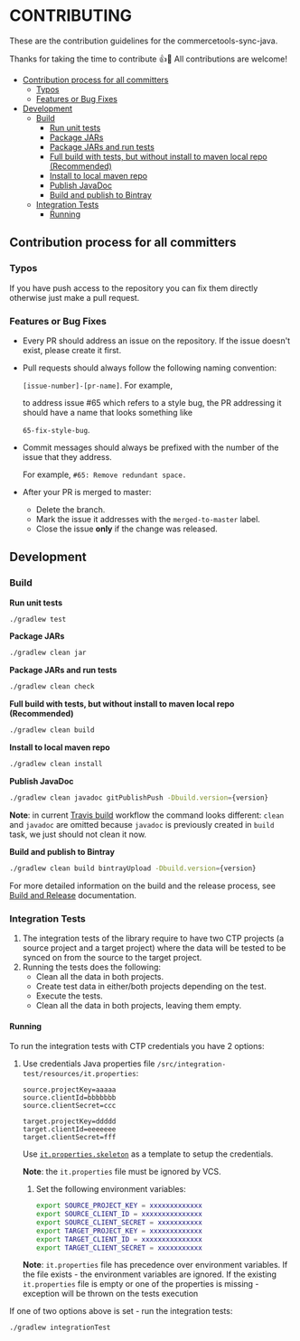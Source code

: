 # CONTRIBUTING

These are the contribution guidelines for the commercetools-sync-java.

Thanks for taking the time to contribute :+1::tada: All contributions are welcome!  

* [Contribution process for all committers](contributing.md#contribution-process-for-all-committers)
  * [Typos](contributing.md#typos)
  * [Features or Bug Fixes](contributing.md#features-or-bug-fixes)
* [Development](contributing.md#development)
  * [Build](contributing.md#build)
    * [Run unit tests](contributing.md#run-unit-tests)
    * [Package JARs](contributing.md#package-jars)
    * [Package JARs and run tests](contributing.md#package-jars-and-run-tests)
    * [Full build with tests, but without install to maven local repo \(Recommended\)](contributing.md#full-build-with-tests-but-without-install-to-maven-local-repo-recommended)
    * [Install to local maven repo](contributing.md#install-to-local-maven-repo)
    * [Publish JavaDoc](contributing.md#publish-javadoc)
    * [Build and publish to Bintray](contributing.md#build-and-publish-to-bintray)
  * [Integration Tests](contributing.md#integration-tests)
    * [Running](contributing.md#running)

## Contribution process for all committers

### Typos

If you have push access to the repository you can fix them directly otherwise just make a pull request.

### Features or Bug Fixes

* Every PR should address an issue on the repository. If the issue doesn't exist, please create it first.
* Pull requests should always follow the following naming convention: 

  `[issue-number]-[pr-name]`. For example,

  to address issue \#65 which refers to a style bug, the PR addressing it should have a name that looks something like

  `65-fix-style-bug`.

* Commit messages should always be prefixed with the number of the issue that they address. 

  For example, `#65: Remove redundant space.`

* After your PR is merged to master:
  * Delete the branch.
  * Mark the issue it addresses with the `merged-to-master` label.
  * Close the issue **only** if the change was released.

## Development

### Build

**Run unit tests**

```bash
./gradlew test
```

**Package JARs**

```bash
./gradlew clean jar
```

**Package JARs and run tests**

```bash
./gradlew clean check
```

**Full build with tests, but without install to maven local repo \(Recommended\)**

```bash
./gradlew clean build
```

**Install to local maven repo**

```bash
./gradlew clean install
```

**Publish JavaDoc**

```bash
./gradlew clean javadoc gitPublishPush -Dbuild.version={version}
```

**Note**: in current [Travis build](https://github.com/commercetools/commercetools-sync-java/tree/8510fbcb09426c7c47955e2a2cbcde9cafe81a5c/.travis.yml) workflow the command looks different: `clean` and `javadoc` are omitted because `javadoc` is previously created in `build` task, we just should not clean it now.

**Build and publish to Bintray**

```bash
./gradlew clean build bintrayUpload -Dbuild.version={version}
```

For more detailed information on the build and the release process, see [Build and Release](build.md) documentation.

### Integration Tests

1. The integration tests of the library require to have two CTP projects \(a source project and a target project\) where the data will be tested to be synced on from the source to the target project.
2. Running the tests does the following:
   * Clean all the data in both projects.
   * Create test data in either/both projects depending on the test.
   * Execute the tests.
   * Clean all the data in both projects, leaving them empty.

#### Running

To run the integration tests with CTP credentials you have 2 options:

1. Use credentials Java properties file `/src/integration-test/resources/it.properties`:

   ```text
   source.projectKey=aaaaa
   source.clientId=bbbbbbb
   source.clientSecret=ccc

   target.projectKey=ddddd
   target.clientId=eeeeeee
   target.clientSecret=fff
   ```

   Use [`it.properties.skeleton`](https://github.com/commercetools/commercetools-sync-java/tree/8510fbcb09426c7c47955e2a2cbcde9cafe81a5c/src/integration-test/resources/it.properties.skeleton) as a template to setup the credentials.

   **Note**: the `it.properties` file must be ignored by VCS.

   1. Set the following environment variables:

      ```bash
      export SOURCE_PROJECT_KEY = xxxxxxxxxxxxx
      export SOURCE_CLIENT_ID = xxxxxxxxxxxxxxx
      export SOURCE_CLIENT_SECRET = xxxxxxxxxxx
      export TARGET_PROJECT_KEY = xxxxxxxxxxxxx
      export TARGET_CLIENT_ID = xxxxxxxxxxxxxxx
      export TARGET_CLIENT_SECRET = xxxxxxxxxxx
      ```

   **Note**: `it.properties` file has precedence over environment variables. If the file exists - the environment variables are ignored. If the existing `it.properties` file is empty or one of the properties is missing - exception will be thrown on the tests execution

If one of two options above is set - run the integration tests:

```bash
./gradlew integrationTest
```

